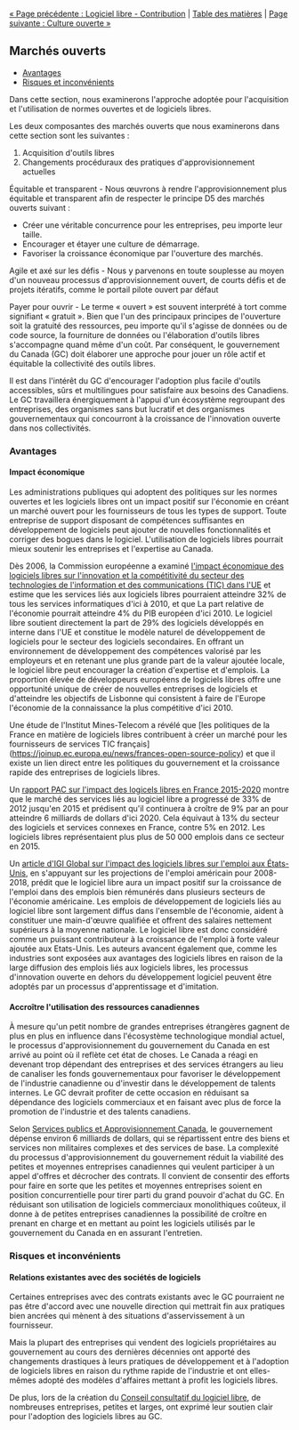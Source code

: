 [« Page précédente : Logiciel libre - Contribution](4_Logiciel_libre_Contribution.md) | [Table des matières](../README.md#table-des-mati%C3%A8res) | [Page suivante : Culture ouverte »](6_Culture_ouverte.md)

## Marchés ouverts

- [Avantages](#avantages)
- [Risques et inconvénients](#risques-et-inconvénients)

Dans cette section, nous examinerons l'approche adoptée pour l'acquisition et l'utilisation de normes ouvertes et de logiciels libres.

Les deux composantes des marchés ouverts que nous examinerons dans cette section sont les suivantes :

1. Acquisition d'outils libres
2. Changements procéduraux des pratiques d'approvisionnement actuelles

Équitable et transparent - Nous œuvrons à rendre l'approvisionnement plus équitable et transparent afin de respecter le principe D5 des marchés ouverts suivant :

- Créer une véritable concurrence pour les entreprises, peu importe leur taille.
- Encourager et étayer une culture de démarrage.
- Favoriser la croissance économique par l'ouverture des marchés.

Agile et axé sur les défis - Nous y parvenons en toute souplesse au moyen d'un nouveau processus d'approvisionnement ouvert, de courts défis et de projets itératifs, comme le portail pilote ouvert par défaut

Payer pour ouvrir - Le terme « ouvert » est souvent interprété à tort comme signifiant « gratuit ». Bien que l'un des principaux principes de l'ouverture soit la gratuité des ressources, peu importe qu'il s'agisse de données ou de code source, la fourniture de données ou l'élaboration d'outils libres s'accompagne quand même d'un coût. Par conséquent, le gouvernement du Canada (GC) doit élaborer une approche pour jouer un rôle actif et équitable la collectivité des outils libres.

Il est dans l'intérêt du GC d'encourager l'adoption plus facile d'outils accessibles, sûrs et multilingues pour satisfaire aux besoins des Canadiens. Le GC travaillera énergiquement à l'appui d'un écosystème regroupant des entreprises, des organismes sans but lucratif et des organismes gouvernementaux qui concourront à la croissance de l'innovation ouverte dans nos collectivités.

### Avantages

#### Impact économique

Les administrations publiques qui adoptent des politiques sur les normes ouvertes et les logiciels libres ont un impact positif sur l'économie en créant un marché ouvert pour les fournisseurs de tous les types de support. Toute entreprise de support disposant de compétences suffisantes en développement de logiciels peut ajouter de nouvelles fonctionnalités et corriger des bogues dans le logiciel. L'utilisation de logiciels libres pourrait mieux soutenir les entreprises et l'expertise au Canada.

Dès 2006, la Commission européenne a examiné [l'impact économique des logiciels libres sur l'innovation et la compétitivité du secteur des technologies de l'information et des communications (TIC) dans l'UE](http://arquivo.pt/wayback/20170901141650/http://www.english.umic.pt/images/stories/2006-11-20-flossimpact.pdf) et estime que les services liés aux logiciels libres pourraient atteindre 32% de tous les services informatiques d'ici à 2010, et que La part relative de l'économie pourrait atteindre 4% du PIB européen d'ici 2010. Le logiciel libre soutient directement la part de 29% des logiciels développés en interne dans l'UE et constitue le modèle naturel de développement de logiciels pour le secteur des logiciels secondaires. En offrant un environnement de développement des compétences valorisé par les employeurs et en retenant une plus grande part de la valeur ajoutée locale, le logiciel libre peut encourager la création d'expertise et d'emplois. La proportion élevée de développeurs européens de logiciels libres offre une opportunité unique de créer de nouvelles entreprises de logiciels et d'atteindre les objectifs de Lisbonne qui consistent à faire de l'Europe l'économie de la connaissance la plus compétitive d'ici 2010.

Une étude de l'Institut Mines-Telecom a révélé que [les politiques de la France en matière de logiciels libres contribuent à créer un marché pour les fournisseurs de services TIC français] (https://joinup.ec.europa.eu/news/frances-open-source-policy) et que il existe un lien direct entre les politiques du gouvernement et la croissance rapide des entreprises de logiciels libres.

Un [rapport PAC sur l'impact des logicels libres en France 2015-2020](http://www.datapressepremium.com/rmdiff/2006091/Etude_PAC_Logiciels_libres_18NOV15.pdf) montre que le marché des services liés au logiciel libre a progressé de 33% de 2012 jusqu'en 2015 et prédisent qu'il continuera à croître de 9% par an pour atteindre 6 milliards de dollars d'ici 2020. Cela équivaut à 13% du secteur des logiciels et services connexes en France, contre 5% en 2012. Les logiciels libres représentaient plus plus de 50 000 emplois dans ce secteur en 2015.

Un [article d'IGI Global sur l'impact des logiciels libres sur l'emploi aux États-Unis](http://www.igi-global.com/article/open-growth/104678), en s'appuyant sur les projections de l'emploi américain pour 2008-2018, prédit que le logiciel libre aura un impact positif sur la croissance de l'emploi dans des emplois bien rémunérés dans plusieurs secteurs de l'économie américaine. Les emplois de développement de logiciels liés au logiciel libre sont largement diffus dans l'ensemble de l'économie, aident à constituer une main-d'œuvre qualifiée et offrent des salaires nettement supérieurs à la moyenne nationale. Le logiciel libre est donc considéré comme un puissant contributeur à la croissance de l'emploi à forte valeur ajoutée aux Etats-Unis. Les auteurs avancent également que, comme les industries sont exposées aux avantages des logiciels libres en raison de la large diffusion des emplois liés aux logiciels libres, les processus d'innovation ouverte en dehors du développement logiciel peuvent être adoptés par un processus d'apprentissage et d'imitation.

#### Accroître l'utilisation des ressources canadiennes

À mesure qu'un petit nombre de grandes entreprises étrangères gagnent de plus en plus en influence dans l'écosystème technologique mondial actuel, le processus d'approvisionnement du gouvernement du Canada en est arrivé au point où il reflète cet état de choses. Le Canada a réagi en devenant trop dépendant des entreprises et des services étrangers au lieu de canaliser les fonds gouvernementaux pour favoriser le développement de l'industrie canadienne ou d'investir dans le développement de talents internes. Le GC devrait profiter de cette occasion en réduisant sa dépendance des logiciels commerciaux et en faisant avec plus de force la promotion de l'industrie et des talents canadiens.

Selon [Services publics et Approvisionnement Canada](https://www.tpsgc-pwgsc.gc.ca/apropos-about/rspnsblt-ccntblt-fra.html), le gouvernement dépense environ 6 milliards de dollars, qui se répartissent entre des biens et services non militaires complexes et des services de base. La complexité du processus d'approvisionnement du gouvernement réduit la viabilité des petites et moyennes entreprises canadiennes qui veulent participer à un appel d'offres et décrocher des contrats. Il convient de consentir des efforts pour faire en sorte que les petites et moyennes entreprises soient en position concurrentielle pour tirer parti du grand pouvoir d'achat du GC. En réduisant son utilisation de logiciels commerciaux monolithiques coûteux, il donne à de petites entreprises canadiennes la possibilité de croître en prenant en charge et en mettant au point les logiciels utilisés par le gouvernement du Canada en en assurant l'entretien.

### Risques et inconvénients

#### Relations existantes avec des sociétés de logiciels

Certaines entreprises avec des contrats existants avec le GC pourraient ne pas être d'accord avec une nouvelle direction qui mettrait fin aux pratiques bien ancrées qui mènent à des situations d'asservissement à un fournisseur.

Mais la plupart des entreprises qui vendent des logiciels propriétaires au gouvernement au cours des dernières décennies ont apporté des changements drastiques à leurs pratiques de développement et à l'adoption de logiciels libres en raison du rythme rapide de l'industrie et ont elles-mêmes adopté des modèles d'affaires mettant à profit les logiciels libres.

De plus, lors de la création du [Conseil consultatif du logiciel libre](https://github.com/canada-ca/OS-Advisory_Conseil-SO), de nombreuses entreprises, petites et larges, ont exprimé leur soutien clair pour l'adoption des logiciels libres au GC.
